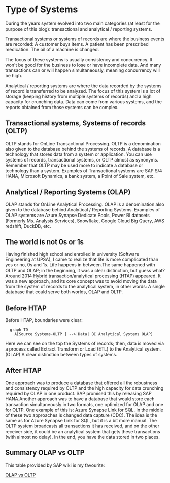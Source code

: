 # Type of Systems
During the years system evolved into two main categories (at least for the purpose of this blog): transactional and analytical / reporting systems.

Transactional systems or systems of records are where the business events are recorded:
A customer buys items.
A patient has been prescribed medication.
The oil of a machine is changed.

The focus of these systems is usually consistency and concurrency. It won't be good for the business to lose or have incomplete data. And many transactions can or will happen simultaneously, meaning concurrency will be high. 

Analytical / reporting systems are where the data recorded by the systems of record is transferred to be analyzed. The focus of this system is a lot of storage (keeping history from multiple systems of records) and a high capacity for crunching data. Data can come from various systems, and the reports obtained from those systems can be complex.

## Transactional systems, Systems of records (OLTP)

OLTP stands for OnLine Transactional Processing.
OLTP is a denomination also given to the database behind the systems of records. A database is a technology that stores data from a system or application. 
You can use systems of records, transactional systems, or OLTP almost as synonyms. Remember that OLTP may be used more to indicate a database or technology than a system.
Examples of Transactional systems are SAP S/4 HANA, Microsoft Dynamics, a bank system, a Point of Sale system, etc.

## Analytical / Reporting Systems (OLAP)

OLAP stands for OnLine Analytical Processing. OLAP is a denomination also given to the database behind Analytical / Reporting Systems.
Examples of OLAP systems are Azure Synapse Dedicate Pools, Power BI datasets (Formerly Ms. Analysis Services), Snowflake, Google Cloud Big Query, AWS redshift, DuckDB, etc.

## The world is not 0s or 1s 

Having finished high school and enrolled in university (Software Engineering at UPSA), I came to realize that life is more complicated than yes or no, 0s and 1s. Life happens in between.The same happened with OLTP and OLAP; in the beginning, it was a clear distinction, but guess what? Around 2014 Hybrid transaction/analytical processing (HTAP) appeared. It was a new approach, and its core concept was to avoid moving the data from the system of records to the analytical system, in other words: A single database that could serve both worlds, OLAP and OLTP. 

## Before HTAP
Before HTAP, boundaries were clear:

```mermaid
  graph TD
    A[Source Systems-OLTP ] -->|Data| B[ Analytical Systems OLAP]
```
Here we can see on the top the Systems of records; then, data is moved via a process called Extract Transform or Load (ETL) to the Analytical system. (OLAP) A clear distinction between types of systems.

## After HTAP
 
One approach was to produce a database that offered all the robustness and consistency required by OLTP and the high capacity for data crunching required by OLAP in one product. SAP promised this by releasing SAP HANA.Another approach was to have a database that would store each transaction simultaneously in two formats, one optimized for OLAP and one for OLTP. One example of this is: Azure Synapse Link for SQL. In the middle of these two approaches is changed data capture (CDC). The idea is the same as for Azure Synapse Link for SQL, but it is a bit more manual. The OLTP system broadcasts all transactions it has received, and on the other receiver side, it could be an analytical system that gets these transactions (with almost no delay). In the end, you have the data stored in two places.

## Summary OLAP vs OLTP
This table provided by SAP wiki is my favourite:

[OLAP vs OLTP](https://wiki.scn.sap.com/wiki/display/BI/OLAP+vs+OLTP)